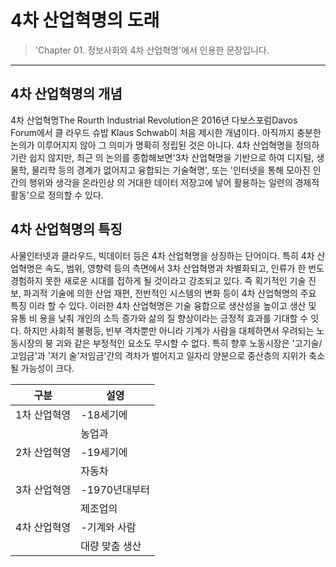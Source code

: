 # 4차 산업혁명의 도래

> 'Chapter 01. 정보사회와 4차 산업혁명'에서 인용한 문장입니다.
***
## 4차 산업혁명의 개념
4차 산업혁명The Rourth Industrial Revolution은 2016년 다보스포럼Davos Forum에서 클
라우드 슈밥 Klaus Schwab이 처음 제시한 개념이다. 아직까지 충분한 논의가 이루어지지 
않아 그 의미가 명확히 정립된 것은 아니다. 4차 산업혁명을 정의하기란 쉽지 않지만, 최근
의 논의를 종합해보면'3차 산업혁명을 기반으로 하여 디지털, 생물학, 물리학 등의 경계가 
없어지고 융합되는 기술혁명', 또는 '인터넷을 통해 모아진 인간의 행위와 생각을 온라인상
의 거대한 데이터 저장고에 넣어 활용하는 일련의 경제적 활동'으로 정의할 수 있다.

## 4차 산업혁명의 특징
사물인터넷과 클라우드, 빅데이터 등은 4차 산업혁명을 상징하는 단어이다. 특히 4차 산
업혁명은 속도, 범위, 영향력 등의 측면에서 3차 산업혁명과 차별화되고, 인류가 한 번도
경험하지 못한 새로운 시대를 접하게 될 것이라고 강조되고 있다. 즉 획기적인 기술 진보,
파괴적 기술에 의한 산업 재편, 전반적인 시스템의 변화 등이 4차 산업혁명의 주요 특징
이라 할 수 있다. 이러한 4차 산업혁명은 기술 융합으로 생산성을 높이고 생산 및 유통 비
용을 낮춰 개인의 소득 증가와 삶의 질 향상이라는 긍정적 효과를 기대할 수 잇다. 하지만
사회적 불평등, 빈부 격차뿐만 아니라 기계가 사람을 대체하면서 우려되는 노동시장의 붕
괴와 같은 부정적인 요소도 무시할 수 없다. 특히 향후 노동시장은 '고기술/고임금'과 '저기
술'저임금'간의 격차가 벌어지고 일자리 양분으로 중산층의 지위가 축소될 가능성이 크다.

|구분|설영|
|---|---|
|1차 산업혁영|-18세기에|
||농업과|
|2차 산업혁영|-19세기에|
||자동차|
|3차 산업혁영|-1970년대부터|
||제조업의|
|4차 산업혁영|-기계와 사람|
||대량 맞춤 생산|
